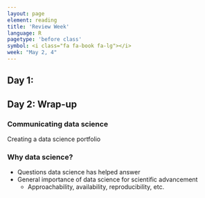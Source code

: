 ```yaml
---
layout: page
element: reading
title: 'Review Week'
language: R
pagetype: 'before class'
symbol: <i class="fa fa-book fa-lg"></i>
week: "May 2, 4"
---
```


## Day 1:


## Day 2: Wrap-up

### Communicating data science

 Creating a data science portfolio


### Why data science?

- Questions data science has helped answer
- General importance of data science for scientific advancement
  - Approachability, availability, reproducibility, etc.
